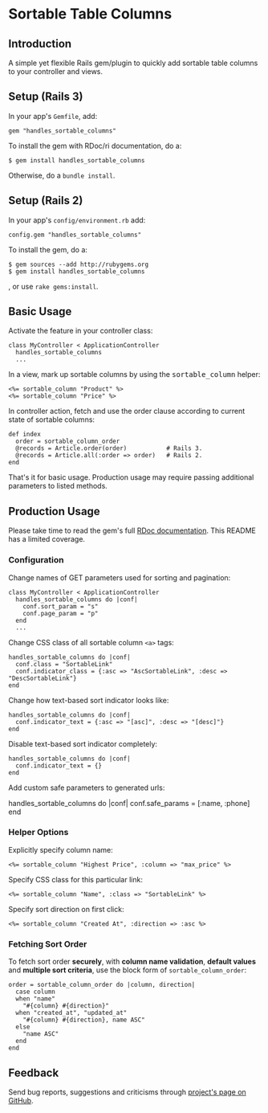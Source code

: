 
Sortable Table Columns
======================


Introduction
------------

A simple yet flexible Rails gem/plugin to quickly add sortable table columns to your controller and views.


Setup (Rails 3)
---------------

In your app's `Gemfile`, add:

    gem "handles_sortable_columns"

To install the gem with RDoc/ri documentation, do a:

    $ gem install handles_sortable_columns

Otherwise, do a `bundle install`.


Setup (Rails 2)
---------------

In your app's `config/environment.rb` add:

    config.gem "handles_sortable_columns"

To install the gem, do a:

    $ gem sources --add http://rubygems.org
    $ gem install handles_sortable_columns

, or use `rake gems:install`.


Basic Usage
-----------

Activate the feature in your controller class:

    class MyController < ApplicationController
      handles_sortable_columns
      ...

In a view, mark up sortable columns by using the <tt>sortable_column</tt> helper:

    <%= sortable_column "Product" %>
    <%= sortable_column "Price" %>

In controller action, fetch and use the order clause according to current state of sortable columns:

    def index
      order = sortable_column_order
      @records = Article.order(order)           # Rails 3.
      @records = Article.all(:order => order)   # Rails 2.
    end

That's it for basic usage. Production usage may require passing additional parameters to listed methods.


Production Usage
----------------

Please take time to read the gem's full [RDoc documentation](http://rdoc.info/projects/dadooda/handles_sortable_columns). This README has a limited coverage.


### Configuration ###

Change names of GET parameters used for sorting and pagination:

    class MyController < ApplicationController
      handles_sortable_columns do |conf|
        conf.sort_param = "s"
        conf.page_param = "p"
      end
      ...

Change CSS class of all sortable column `<a>` tags:

    handles_sortable_columns do |conf|
      conf.class = "SortableLink"
      conf.indicator_class = {:asc => "AscSortableLink", :desc => "DescSortableLink"}
    end

Change how text-based sort indicator looks like:

    handles_sortable_columns do |conf|
      conf.indicator_text = {:asc => "[asc]", :desc => "[desc]"}
    end

Disable text-based sort indicator completely:

    handles_sortable_columns do |conf|
      conf.indicator_text = {}
    end

Add custom safe parameters to generated urls:

  handles_sortable_columns do |conf|
    conf.safe_params = [:name, :phone]
  end

### Helper Options ###

Explicitly specify column name:

    <%= sortable_column "Highest Price", :column => "max_price" %>

Specify CSS class for this particular link:

    <%= sortable_column "Name", :class => "SortableLink" %>

Specify sort direction on first click:

    <%= sortable_column "Created At", :direction => :asc %>


### Fetching Sort Order ###

To fetch sort order **securely**, with **column name validation**, **default values** and **multiple sort criteria**, use the block form of `sortable_column_order`:

    order = sortable_column_order do |column, direction|
      case column
      when "name"
        "#{column} #{direction}"
      when "created_at", "updated_at"
        "#{column} #{direction}, name ASC"
      else
        "name ASC"
      end
    end


Feedback
--------

Send bug reports, suggestions and criticisms through [project's page on GitHub](http://github.com/dadooda/handles_sortable_columns).
